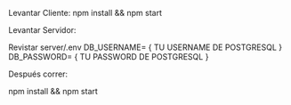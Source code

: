 Levantar Cliente:
npm install && npm start

Levantar Servidor:

Revistar server/.env
DB_USERNAME= { TU USERNAME DE POSTGRESQL }
DB_PASSWORD= { TU PASSWORD DE POSTGRESQL }


Después correr:

npm install && npm start